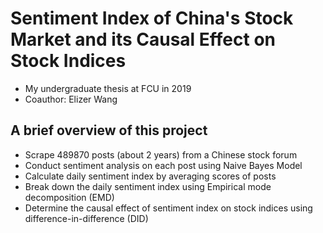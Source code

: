 # Sentiment Index of China's Stock Market and its Causal Effect on Stock Indices

- My undergraduate thesis at FCU in 2019 
- Coauthor: Elizer Wang 

## A brief overview of this project
- Scrape 489870 posts (about 2 years) from a Chinese stock forum 
- Conduct sentiment analysis on each post using Naive Bayes Model 
- Calculate daily sentiment index by averaging scores of posts 
- Break down the daily sentiment index using Empirical mode decomposition (EMD)
- Determine the causal effect of sentiment index on stock indices using difference-in-difference (DID) 